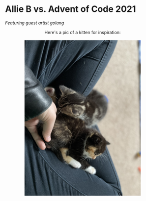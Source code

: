 # Allie B vs. Advent of Code 2021
*Featuring guest artist golang*
</br>
<center>Here's a pic of a kitten for inspiration:</center>
<br />
<center><img src="./IMG_3132.jpeg" width="378" height="504"></center>
<br />
